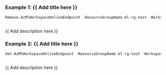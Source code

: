 ### Example 1: {{ Add title here }}
```powershell
Remove-AzMlWorkspaceOnlineEndpoint -ResourceGroupName ml-rg-test -WorkspaceName mlworkspace-cli01 -Name online-pwsh01
```

```output
```

{{ Add description here }}

### Example 2: {{ Add title here }}
```powershell
Get-AzMlWorkspaceOnlineEndpoint -ResourceGroupName ml-rg-test -WorkspaceName mlworkspace-cli01 -Name online-pwsh01 | Remove-AzMlWorkspaceOnlineEndpoint
```

```output
```

{{ Add description here }}

